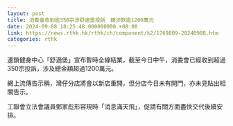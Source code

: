 ```yaml
---
layout: post
title: 消委會收到逾350宗涉舒適堡投訴　總涉款逾1200萬元
date: 2024-09-08 18:25:48.000000000 +08:00
link: https://news.rthk.hk/rthk/ch/component/k2/1769809-20240908.htm
categories: rthk
---
```


連鎖健身中心「舒適堡」宣布暫時全線結業，截至今日中午，消委會已經收到超過350宗投訴，涉及總金額超過1200萬元。

網上流傳告示稱，灣仔分店將會以新店重開，但分店今日未有開門，亦未見貼出相關告示。

工聯會立法會議員鄧家彪形容現時「消息滿天飛」，促請有關方面盡快交代後續安排。
